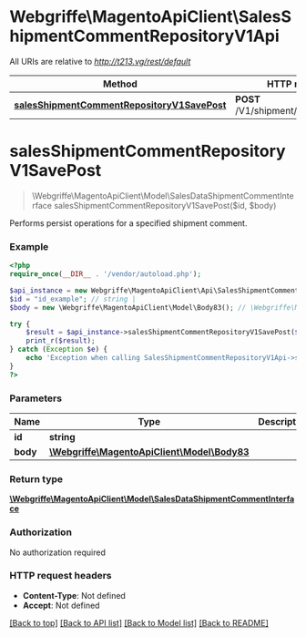 # Webgriffe\MagentoApiClient\SalesShipmentCommentRepositoryV1Api

All URIs are relative to *http://t213.vg/rest/default*

Method | HTTP request | Description
------------- | ------------- | -------------
[**salesShipmentCommentRepositoryV1SavePost**](SalesShipmentCommentRepositoryV1Api.md#salesShipmentCommentRepositoryV1SavePost) | **POST** /V1/shipment/{id}/comments | 


# **salesShipmentCommentRepositoryV1SavePost**
> \Webgriffe\MagentoApiClient\Model\SalesDataShipmentCommentInterface salesShipmentCommentRepositoryV1SavePost($id, $body)



Performs persist operations for a specified shipment comment.

### Example
```php
<?php
require_once(__DIR__ . '/vendor/autoload.php');

$api_instance = new Webgriffe\MagentoApiClient\Api\SalesShipmentCommentRepositoryV1Api();
$id = "id_example"; // string | 
$body = new \Webgriffe\MagentoApiClient\Model\Body83(); // \Webgriffe\MagentoApiClient\Model\Body83 | 

try {
    $result = $api_instance->salesShipmentCommentRepositoryV1SavePost($id, $body);
    print_r($result);
} catch (Exception $e) {
    echo 'Exception when calling SalesShipmentCommentRepositoryV1Api->salesShipmentCommentRepositoryV1SavePost: ', $e->getMessage(), PHP_EOL;
}
?>
```

### Parameters

Name | Type | Description  | Notes
------------- | ------------- | ------------- | -------------
 **id** | **string**|  |
 **body** | [**\Webgriffe\MagentoApiClient\Model\Body83**](../Model/\Webgriffe\MagentoApiClient\Model\Body83.md)|  | [optional]

### Return type

[**\Webgriffe\MagentoApiClient\Model\SalesDataShipmentCommentInterface**](../Model/SalesDataShipmentCommentInterface.md)

### Authorization

No authorization required

### HTTP request headers

 - **Content-Type**: Not defined
 - **Accept**: Not defined

[[Back to top]](#) [[Back to API list]](../../README.md#documentation-for-api-endpoints) [[Back to Model list]](../../README.md#documentation-for-models) [[Back to README]](../../README.md)

